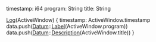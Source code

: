 timestamp: i64
program: String
title: String

[Log](Log)(ActiveWindow) {
	timestamp: ActiveWindow.timestamp
	data.push([Datum](Datum)::[Label](Label)(ActiveWindow.program))
	data.push([Datum](Datum)::[Description](Description)(ActiveWindow.title))
}